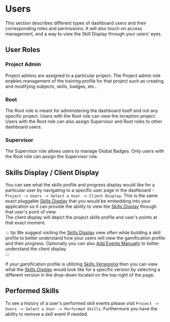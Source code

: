 # Users

This section describes different types of dashboard users and their corresponding roles and permissions. 
It will also touch on access management, and a way to view the Skill Display through your users' eyes.  

## User Roles

### Project Admin
Project admins are assigned to a particular project. 
The Project admin role enables management of the training profile for that project such as creating and modifying subjects, skills, badges, etc..    

### Root
The Root role is meant for administering the dashboard itself and not any specific project. Users with the Root role can view the Inception project. 
Users with the Root role can also assign Supervisor and Root roles to other dashboard users. 

### Supervisor
The Supervisor role allows users to manage Global Badges. Only users with the Root role can assign the Supervisor role.     

## Skills Display / Client Display

You can see what the skills profile and progress display would like for a particular user by navigating to a specific user page in the dashboard - ``Project -> Users -> Select a User -> Client Display``. 
This is the same exact pluggable [Skills Display](/skills-client/#skills-display) that you would be embedding into your application so it can provide the ability to view the [Skills Display](/skills-client/#skills-display) through that user's point of view.  
The client display will depict the project skills profile and user's points at that exact moment. 

::: tip 
We suggest visiting the [Skills Display](/skills-client/#skills-display) view often while building a skill profile to better understand how your users will view the gamification profile and their progress. 
Optionally you can also [Add Events Manually](/dashboard/user-guide/skills.html#manually-add-skill-event) to better understand the client display.  
::: 

If your gamification profile is utilizing [Skills Versioning](/dashboard/user-guide/skills.html#skills-versioning) then you can view 
what the [Skills Display](/skills-client/#skills-display) would look like for a specific version by selecting a different version in the drop-down located on the top-right of the page. 

## Performed Skills

To see a history of a user's performed skill events please visit ``Project -> Users -> Select a User -> Performed Skills``. Furthermore you have the ability to remove a skill event if needed.  
